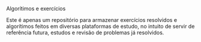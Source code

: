 Algorítimos e exercícios

Este é apenas um repositório para armazenar exercícios resolvidos e algorítimos feitos em diversas plataformas de estudo, 
no intuito de servir de referência futura, estudos e revisão de problemas já resolvidos.